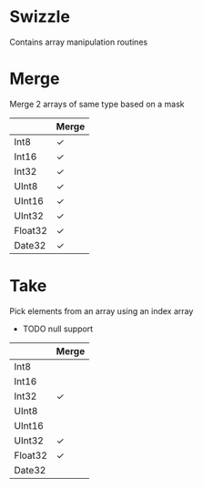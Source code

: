 # Swizzle

Contains array manipulation routines

# Merge

Merge 2 arrays of same type based on a mask

| | Merge |
|-|-|
| Int8 | ✓ |
| Int16 | ✓ |
| Int32 | ✓ |
| UInt8 | ✓ |
| UInt16 | ✓ |
| UInt32 | ✓ |
| Float32 | ✓ |
| Date32 | ✓ |

# Take

Pick elements from an array using an index array
 - TODO null support

| | Merge |
|-|-|
| Int8 | |
| Int16 | |
| Int32 | ✓ |
| UInt8 | |
| UInt16 | |
| UInt32 | ✓ |
| Float32 | ✓ |
| Date32 | |